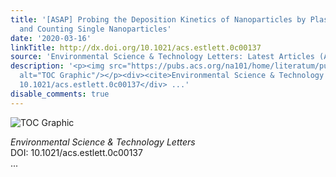 ```yaml
---
title: '[ASAP] Probing the Deposition Kinetics of Nanoparticles by Plasmonic Imaging
  and Counting Single Nanoparticles'
date: '2020-03-16'
linkTitle: http://dx.doi.org/10.1021/acs.estlett.0c00137
source: 'Environmental Science & Technology Letters: Latest Articles (ACS Publications)'
description: '<p><img src="https://pubs.acs.org/na101/home/literatum/publisher/achs/journals/content/estlcu/0/estlcu.ahead-of-print/acs.estlett.0c00137/20200314/images/medium/ez0c00137_0004.gif"
  alt="TOC Graphic"/></p><div><cite>Environmental Science & Technology Letters</cite></div><div>DOI:
  10.1021/acs.estlett.0c00137</div> ...'
disable_comments: true
---
```

<p><img src="https://pubs.acs.org/na101/home/literatum/publisher/achs/journals/content/estlcu/0/estlcu.ahead-of-print/acs.estlett.0c00137/20200314/images/medium/ez0c00137_0004.gif" alt="TOC Graphic"/></p><div><cite>Environmental Science & Technology Letters</cite></div><div>DOI: 10.1021/acs.estlett.0c00137</div> ...